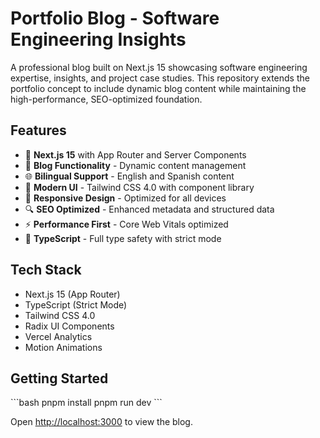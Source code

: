 # Portfolio Blog - Software Engineering Insights

A professional blog built on Next.js 15 showcasing software engineering expertise, insights, and project case studies. This repository extends the portfolio concept to include dynamic blog content while maintaining the high-performance, SEO-optimized foundation.

## Features

- 🚀 **Next.js 15** with App Router and Server Components
- 📝 **Blog Functionality** - Dynamic content management
- 🌐 **Bilingual Support** - English and Spanish content
- 🎨 **Modern UI** - Tailwind CSS 4.0 with component library
- 📱 **Responsive Design** - Optimized for all devices
- 🔍 **SEO Optimized** - Enhanced metadata and structured data
- ⚡ **Performance First** - Core Web Vitals optimized
- 🔧 **TypeScript** - Full type safety with strict mode

## Tech Stack

- Next.js 15 (App Router)
- TypeScript (Strict Mode)
- Tailwind CSS 4.0
- Radix UI Components
- Vercel Analytics
- Motion Animations

## Getting Started

\`\`\`bash
pnpm install
pnpm run dev
\`\`\`

Open [http://localhost:3000](http://localhost:3000) to view the blog.

